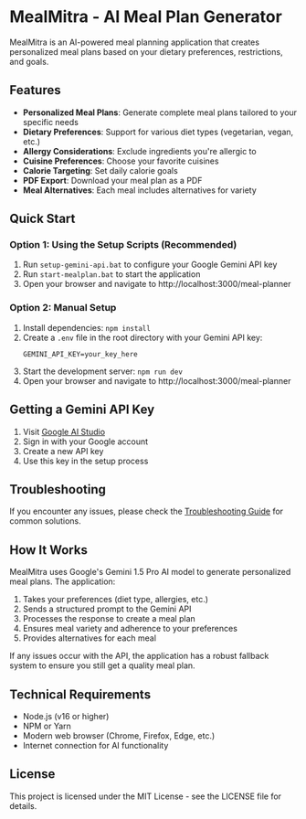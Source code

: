 # MealMitra - AI Meal Plan Generator

MealMitra is an AI-powered meal planning application that creates personalized meal plans based on your dietary preferences, restrictions, and goals.

## Features

- **Personalized Meal Plans**: Generate complete meal plans tailored to your specific needs
- **Dietary Preferences**: Support for various diet types (vegetarian, vegan, etc.)
- **Allergy Considerations**: Exclude ingredients you're allergic to
- **Cuisine Preferences**: Choose your favorite cuisines
- **Calorie Targeting**: Set daily calorie goals
- **PDF Export**: Download your meal plan as a PDF
- **Meal Alternatives**: Each meal includes alternatives for variety

## Quick Start

### Option 1: Using the Setup Scripts (Recommended)

1. Run `setup-gemini-api.bat` to configure your Google Gemini API key
2. Run `start-mealplan.bat` to start the application
3. Open your browser and navigate to http://localhost:3000/meal-planner

### Option 2: Manual Setup

1. Install dependencies: `npm install`
2. Create a `.env` file in the root directory with your Gemini API key:
   ```
   GEMINI_API_KEY=your_key_here
   ```
3. Start the development server: `npm run dev`
4. Open your browser and navigate to http://localhost:3000/meal-planner

## Getting a Gemini API Key

1. Visit [Google AI Studio](https://makersuite.google.com/app/apikey)
2. Sign in with your Google account
3. Create a new API key
4. Use this key in the setup process

## Troubleshooting

If you encounter any issues, please check the [Troubleshooting Guide](TROUBLESHOOTING.md) for common solutions.

## How It Works

MealMitra uses Google's Gemini 1.5 Pro AI model to generate personalized meal plans. The application:

1. Takes your preferences (diet type, allergies, etc.)
2. Sends a structured prompt to the Gemini API
3. Processes the response to create a meal plan
4. Ensures meal variety and adherence to your preferences
5. Provides alternatives for each meal

If any issues occur with the API, the application has a robust fallback system to ensure you still get a quality meal plan.

## Technical Requirements

- Node.js (v16 or higher)
- NPM or Yarn
- Modern web browser (Chrome, Firefox, Edge, etc.)
- Internet connection for AI functionality

## License

This project is licensed under the MIT License - see the LICENSE file for details. 